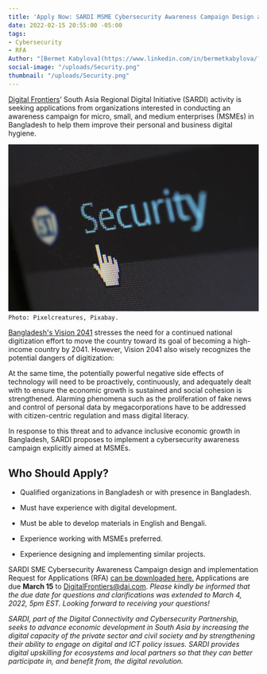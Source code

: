 ```yaml
---
title: 'Apply Now: SARDI MSME Cybersecurity Awareness Campaign Design and Implementation'
date: 2022-02-15 20:55:00 -05:00
tags:
- Cybersecurity
- RFA
Author: "[Bermet Kabylova](https://www.linkedin.com/in/bermetkabylova/?originalSubdomain=kg)"
social-image: "/uploads/Security.png"
thumbnail: "/uploads/Security.png"
---
```


[Digital Frontiers](https://www.dai.com/our-work/projects/worldwide-digital-frontiers-df)’ South Asia Regional Digital Initiative (SARDI) activity is seeking applications from organizations interested in conducting an awareness campaign for micro, small, and medium enterprises (MSMEs) in Bangladesh to help them improve their personal and business digital hygiene.

![Security.png](/uploads/Security.png)`Photo: Pixelcreatures, Pixabay.`

<!--more-->

[Bangladesh's Vision 2041](/uploads/vision%202021-2041.pdf) stresses the need for a continued national digitization effort to move the country toward its goal of becoming a high-income country by 2041. However, Vision 2041 also wisely recognizes the potential dangers of digitization:

At the same time, the potentially powerful negative side effects of technology will need to be proactively, continuously, and adequately dealt with to ensure the economic growth is sustained and social cohesion is strengthened. Alarming phenomena such as the proliferation of fake news and control of personal data by megacorporations have to be addressed with citizen-centric regulation and mass digital literacy.

In response to this threat and to advance inclusive economic growth in Bangladesh, SARDI proposes to implement a cybersecurity awareness campaign explicitly aimed at MSMEs.

## Who Should Apply?

* Qualified organizations in Bangladesh or with presence in Bangladesh.

* Must have experience with digital development.

* Must be able to develop materials in English and Bengali.

* Experience working with MSMEs preferred.

* Experience designing and implementing similar projects.

SARDI SME Cybersecurity Awareness Campaign design and implementation Request for Applications (RFA) [can be downloaded here.](/uploads/RFA%202022-07%20Modification%2001-7f13ac.pdf) Applications are due **March 15** to [DigitalFrontiers@dai.com](mailto:DigitalFrontiers@dai.com). *Please kindly be informed that the due date for questions and clarifications was extended to March 4, 2022, 5pm EST. Looking forward to receiving your questions!*

*SARDI, part of the Digital Connectivity and Cybersecurity Partnership, seeks to advance economic development in South Asia by increasing the digital capacity of the private sector and civil society and by strengthening their ability to engage on digital and ICT policy issues. SARDI provides digital upskilling for ecosystems and local partners so that they can better participate in, and benefit from, the digital revolution.*
